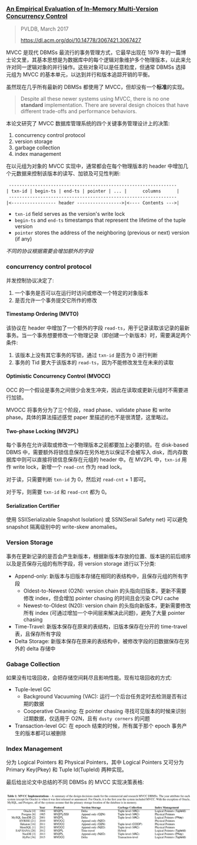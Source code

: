 ### [An Empirical Evaluation of In-Memory Multi-Version Concurrency Control](../../assets/pdfs/empirical-evaluation-of-in-memory-mvcc.pdf)

> PVLDB, March 2017
>
> https://dl.acm.org/doi/10.14778/3067421.3067427

MVCC 是现代 DBMSs 最流行的事务管理方式，它最早出现在 1979 年的一篇博士论文里，其基本思想是为数据库中的每个逻辑对象维护多个物理版本，以此来允许对同一逻辑对象的并行操作。这些对象可以是任意粒度，但通常 DBMSs 选择元组为 MVCC 的基本单元，以达到并行和版本追踪开销的平衡。

虽然现在几乎所有最新的 DBMSs 都使用了 MVCC，但却没有一个**标准**的实现。

> Despite all these newer systems using MVCC, there is no one **standard**
> implementation. There are several design choices that have different 
> trade-offs and performance behaviors.

本论文研究了 MVCC 数据库管理系统的四个关键事务管理设计上的决策:

1. concurrency control protocol
2. version storage
3. garbage collection
4. index management

在以元组为对象的 MVCC 实现中，通常都会在每个物理版本的 header 中增加几个元数据来控制该版本的读写、加锁及可见性判断:

```
 ----------------------------------------------------------------
| txn-id | begin-ts | end-ts | pointer | ... |      columns      |
 ----------------------------------------------------------------
|<----------------- header ----------------->|<---- Contents --->|
```

- `txn-id` field serves as the version's write lock
- `begin-ts` and `end-ts` timestamps that represent the lifetime of the tuple version
- `pointer` stores the address of the neighboring (previous or next) version (if any)

*不同的协议根据需要会增加额外的字段*

### concurrency control protocol

并发控制协议决定了:

1. 一个事务是否可以在运行时访问或修改一个特定的对象版本
2. 是否允许一个事务提交它所作的修改

#### Timestamp Ordering (MVTO)

该协议在 header 中增加了一个额外的字段 `read-ts`，用于记录读取该记录的最新事务。当一个事务想要修改一个物理记录（即创建一个新版本）时，需要满足两个条件:

1. 该版本上没有其它事务的写锁，通过 `txn-id` 是否为 0 进行判断
2. 事务的 Tid 要大于该版本的 `read-ts`，因为不能修改发生在未来的读取

#### Optimistic Concurrency Control (MVOCC)

OCC 的一个假设是事务之间很少会发生冲突，因此在读取或更新元组时不需要进行加锁。

MVOCC 将事务分为了三个阶段，read phase、validate phase 和 write phase。具体的算法描述感觉 paper 里描述的也不是很清楚，这里略过。

#### Two-phase Locking (MV2PL)

每个事务在允许读取或修改一个物理版本之前都要加上必要的锁。在 disk-based DBMS 中，需要额外将锁信息保存在另外地方以保证不会被写入 disk，而内存数据库中则可以直接将锁信息保存在元组的 header 中。在 MV2PL 中，`txn-id` 用作 write lock，新增一个 `read-cnt` 作为 read lock。

对于读，只需要判断 `txn-id` 为 0，然后对 `read-cnt` + 1 即可。

对于写，则需要 `txn-id` 和 `read-cnt` 都为 0。

#### Serialization Certifier

使用 SSI(Serializable Snapshot Isolation) 或 SSN(Serail Safety net) 可以避免 snapshot 隔离级别中的 write-skew anomalies。

### Version Storage

事务在更新记录的是否会产生新版本，根据新版本存放的位置、版本链的前后顺序以及是否保存元组的有所字段，将 version storage 进行以下分类:

- Append-only: 新版本与旧版本存储在相同的表结构中，且保存元组的所有字段
  - Oldest-to-Newest (O2N): version chain 的头指向旧版本，更新不需要修改 index，但会增加 pointer chasing 的时间且会污染 CPU cache
  - Newest-to-Oldest (N20): version chain 的头指向新版本，更新需要修改所有 index (可通过增加一个中间层来解决此问题)，避免了大量 pointer chasing
- Time-Travel: 新版本保存在原来的表结构，旧版本保存在分开的 time-travel 表，且保存所有字段
- Delta Storage: 新版本保存在原来的表结构中，被修改字段的旧数据保存在另外的 delta 存储中

### Gabage Collection

如果没有垃圾回收，会把存储空间耗尽且影响性能。现有垃圾回收的方式:

- Tuple-level GC
  - Background Vacuuming (VAC): 运行一个后台任务定时去检测是否有过期的数据
  - Cooperative Cleaning: 在 pointer chasing 寻找可见版本的时候来识别过期数据，仅适用于 O2N，且有 `dusty corners` 的问题
- Transaction-level GC: 在 epoch 结束的时候，所有属于那个 epoch 事务产生的版本都可以被删除

### Index Management

分为 Logical Pointers 和 Physical Pointers，其中 Logical Pointers 又可分为 Primary Key(Pkey) 和 Tuple Id(TupleId) 两种实现。

最后给出论文中总结的不同 DBMSs 的 MVCC 实现决策表格:

![design decisions](../../assets/images/mvcc-evaluation-design-decisions.jpg)